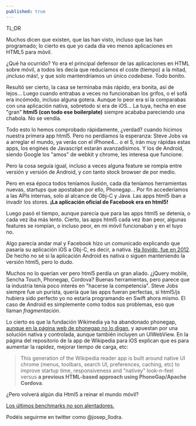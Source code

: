 ```yaml
---
published: true
---
```


TL;DR

Muchos dicen que existen, que las han visto, incluso que las han programado; lo cierto es que yo cada día veo menos aplicaciones en HTML5 para móvil.

<!--more-->

¿Qué ha ocurrido? Yo era el principal defensor de las aplicaciones en HTML sobre móvil, a todos les decía que reducíamos el coste (tiempo) a la mitad, ¡incluso más!, y que solo mantendríamos un único _codebase_. Todo bonito.

Resultó ser cierto, la casa se terminaba más rápido, era bonita, así de lejos... Luego cuando entrabas a veces no funcionaban los grifos, o el sofá era incómodo, incluso alguna gotera. Aunque lo peor era si la comparabas con una aplicación nativa, sobretodo si era de iOS... La tuya, hecha en ese "gran" **html5 (con todo ese boilerplate)** siempre acababa pareciendo una chabola. No se vendía.

Todo esto lo hemos comprobado rápidamente, ¿verdad? cuando hicimos nuestra primera app html5. Pero no perdíamos la esperanza: Steve Jobs va a arreglar el mundo, ya verás con el iPhone4... o el 5, irán muy rápidas estas apps, los engines de Javascript estarán avanzadísimos. Y los de Android, siendo Google los "amos" de webkit y chrome, les interesa que funcione.

Pero la cosa seguía igual, incluso a veces alguna feature se rompía entre versión y versión de Android, y con tanto stock browser de por medio.

Pero en esa época todos teníamos ilusión, cada día teníamos herramientas nuevas, startups que apostaban por ello, Phonegap... Por fin accederíamos a las APIs internas, solo al alcance de Obj-C y Java. Las apps html5 iban a invadir los stores. **¡La aplicación oficial de Facebook era en html5!**

Luego pasó el tiempo, aunque parecía que para las apps html5 se detenía, o cada vez iba más lento. Cierto, las apps html5 cada vez iban peor, algunas features se rompían, o incluso peor, en mi móvil funcionaban y en el tuyo no.

Algo parecía andar mal y Facebook hizo un comunicado explicando que pasaría su aplicación iOS a Obj-C, es decir, a nativa. [Ha llovido, fue en 2012](http://bits.blogs.nytimes.com/2012/06/27/facebook-plans-to-speedup-its-iphone-app/?_php=true&_type=blogs&_r=0). De hecho no sé si la aplicación Android es nativa o siguen manteniendo la versión html5, pero lo dudo.

Muchos no lo querían ver pero html5 perdía un gran aliado. ¿jQuery mobile, Sencha Touch, Phonegap, Cordova? Buenas herramientas, pero parece que la industria tenía poco interés en "hacerse la competencia". Steve Jobs siempre fue un purista, quería que las apps fueran perfectas, si html5/js hubiera sido perfecto yo no estaría programando en Swift ahora mismo. El caso de Android es simplemente como todos sus problemas, eso que llaman _fragmentación_.

Lo cierto es que la fundación Wikimedia ya ha abandonado phonegap, [aunque en la página web de phonegap no lo digan](http://phonegap.com/app/wikipedia/), y apuestan por una solución nativa y controlada, aunque también incluyen un UIWebView. En la página del repositorio de la app de Wikipedia para iOS explican que es para aumentar la rapidez, mejorar tiempo de carga, etc:

> This generation of the Wikipedia reader app is built around native UI chrome (menus, toolbars, search UI, preferences, caching, etc) to improve startup time, responsiveness and "nativey" look-n-feel versus **a previous HTML-based approach using PhoneGap/Apache Cordova**.

¿Pero volverá algún dia Html5 a reinar el mundo móvil?

[Los últimos benchmarks no son alentadores.](http://www.anandtech.com/show/8559/iphone-6-and-iphone-6-plus-preliminary-results)

Podéis seguirme en twitter como @josep_llodra.